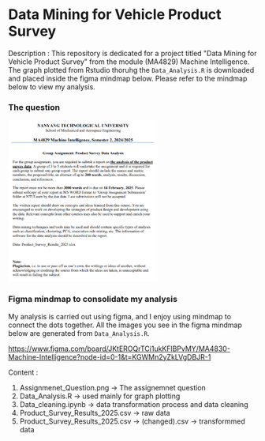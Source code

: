 # Data Mining for Vehicle Product Survey 

Description : This repository is dedicated for a project titled "Data Mining for Vehicle Product Survey" from the module (MA4829) Machine Intelligence. The graph plotted from Rstudio thoruhg the `Data_Analysis.R` is downloaded and placed inside the figma mindmap below. Please refer to the mindmap below to view my analysis.

### The question
<img src= "Assignemnt_Question.png" height = "60%" width = "60%">

### Figma mindmap to consolidate my analysis 

My analysis is carried out using figma, and I enjoy using mindmap to connect the dots together. All the images you see in the figma mindmap below are generated from `Data_Analysis.R`.

https://www.figma.com/board/JKtEROQrTCi1ukKFlBPvMY/MA4830-Machine-Intelligence?node-id=0-1&t=KGWMn2yZkLVgDBJR-1

Content : 
1. Assignmenet_Question.png -> The assignemnet question
2. Data_Analysis.R -> used mainly for graph plotting
3. Data_cleaning.ipynb -> data transformation process and data cleaning
4. Product_Survey_Results_2025.csv -> raw data
5. Product_Survey_Results_2025.csv -> (changed).csv -> transformmed data

